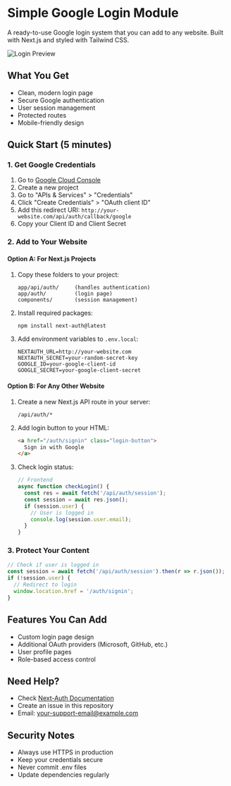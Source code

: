 # Simple Google Login Module

A ready-to-use Google login system that you can add to any website. Built with Next.js and styled with Tailwind CSS.

![Login Preview](preview.png)

## What You Get
- Clean, modern login page
- Secure Google authentication
- User session management
- Protected routes
- Mobile-friendly design

## Quick Start (5 minutes)

### 1. Get Google Credentials
1. Go to [Google Cloud Console](https://console.cloud.google.com)
2. Create a new project
3. Go to "APIs & Services" > "Credentials"
4. Click "Create Credentials" > "OAuth client ID"
5. Add this redirect URI: `http://your-website.com/api/auth/callback/google`
6. Copy your Client ID and Client Secret

### 2. Add to Your Website

#### Option A: For Next.js Projects
1. Copy these folders to your project:
   ```
   app/api/auth/     (handles authentication)
   app/auth/         (login page)
   components/       (session management)
   ```

2. Install required packages:
   ```bash
   npm install next-auth@latest
   ```

3. Add environment variables to `.env.local`:
   ```env
   NEXTAUTH_URL=http://your-website.com
   NEXTAUTH_SECRET=your-random-secret-key
   GOOGLE_ID=your-google-client-id
   GOOGLE_SECRET=your-google-client-secret
   ```

#### Option B: For Any Other Website
1. Create a new Next.js API route in your server:
   ```
   /api/auth/*
   ```

2. Add login button to your HTML:
   ```html
   <a href="/auth/signin" class="login-button">
     Sign in with Google
   </a>
   ```

3. Check login status:
   ```javascript
   // Frontend
   async function checkLogin() {
     const res = await fetch('/api/auth/session');
     const session = await res.json();
     if (session.user) {
       // User is logged in
       console.log(session.user.email);
     }
   }
   ```

### 3. Protect Your Content
```javascript
// Check if user is logged in
const session = await fetch('/api/auth/session').then(r => r.json());
if (!session.user) {
  // Redirect to login
  window.location.href = '/auth/signin';
}
```

## Features You Can Add
- Custom login page design
- Additional OAuth providers (Microsoft, GitHub, etc.)
- User profile pages
- Role-based access control

## Need Help?
- Check [Next-Auth Documentation](https://next-auth.js.org)
- Create an issue in this repository
- Email: your-support-email@example.com

## Security Notes
- Always use HTTPS in production
- Keep your credentials secure
- Never commit .env files
- Update dependencies regularly 